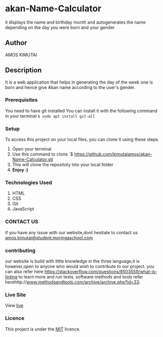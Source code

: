 # akan-Name-Calculator
it displays the name and birthday month and autogenerates the name depending on the day you were born and your gender
## Author
AMOS KIMUTAI
## Description
It is a web application that helps in generating the day of the week one is born and hence give Akan name according to the user's gender.
### Prerequisites
You need to have git installed
You can install it with the following command in your terminal
`$ sudo apt install git-all`
### Setup
To access this project on your local files, you can clone it using these steps
1. Open your terminal
1. Use this command to clone `$ https://github.com/kimutaiamos/akan-Name-Calculator.git
1. This will clone the repositoty into your local folder
1. __Enjoy :)__
### Technologies Used
1. HTML
2. CSS
3. Git
4. JavaScript
###  CONTACT US
if you have any issue with our website,dont hesitate to contact us amos.kimutai@student.moringaschool.com
### contributing
our website is build with little knowledge in the three language,it is however,open to anyone who would wish to contribute to our project.
you can also refer here https://stackoverflow.com/questions/8503559/what-is-linting to learn more and run tests.
software methods and tools refer herehttp://www.methodsandtools.com/archive/archive.php?id=33.
### Live Site
View [live](https://kimutaiamos.github.io/akan-Name-Calculator/)
### Licence
This project is under the  [MIT](LICENSE) licence.
